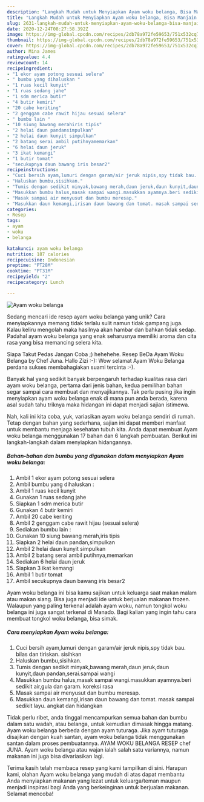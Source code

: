 ```yaml
---
description: "Langkah Mudah untuk Menyiapkan Ayam woku belanga, Bisa Manjain Lidah"
title: "Langkah Mudah untuk Menyiapkan Ayam woku belanga, Bisa Manjain Lidah"
slug: 2631-langkah-mudah-untuk-menyiapkan-ayam-woku-belanga-bisa-manjain-lidah
date: 2020-12-24T08:27:58.392Z
image: https://img-global.cpcdn.com/recipes/2db78a972fe59653/751x532cq70/ayam-woku-belanga-foto-resep-utama.jpg
thumbnail: https://img-global.cpcdn.com/recipes/2db78a972fe59653/751x532cq70/ayam-woku-belanga-foto-resep-utama.jpg
cover: https://img-global.cpcdn.com/recipes/2db78a972fe59653/751x532cq70/ayam-woku-belanga-foto-resep-utama.jpg
author: Mina James
ratingvalue: 4.4
reviewcount: 14
recipeingredient:
- "1 ekor ayam potong sesuai selera"
- " bumbu yang dihaluskan "
- "1 ruas kecil kunyit"
- "1 ruas sedang jahe"
- "1 sdm merica butir"
- "4 butir kemiri"
- "20 cabe keriting"
- "2 genggam cabe rawit hijau sesuai selera"
- " bumbu lain "
- "10 siung bawang merahiris tipis"
- "2 helai daun pandansimpulkan"
- "2 helai daun kunyit simpulkan"
- "2 batang serai ambil putihnyamemarkan"
- "6 helai daun jeruk"
- "3 ikat kemangi"
- "1 butir tomat"
- "secukupnya daun bawang iris besar2"
recipeinstructions:
- "Cuci bersih ayam,lumuri dengan garam/air jeruk nipis,spy tidak bau. bilas dan tiriskan. sisihkan"
- "Haluskan bumbu,sisihkan."
- "Tumis dengan sedikit minyak,bawang merah,daun jeruk,daun kunyit,daun pandan,serai.sampai wangi"
- "Masukkan bumbu halus,masak sampai wangi.masukkan ayamnya.beri sedikit air,gula dan garam. koreksi rasa"
- "Masak sampai air menyusut dan bumbu meresap."
- "Masukkan daun kemangi,irisan daun bawang dan tomat. masak sampai sedikit layu. angkat dan hidangkan"
categories:
- Resep
tags:
- ayam
- woku
- belanga

katakunci: ayam woku belanga 
nutrition: 187 calories
recipecuisine: Indonesian
preptime: "PT28M"
cooktime: "PT31M"
recipeyield: "2"
recipecategory: Lunch

---
```



![Ayam woku belanga](https://img-global.cpcdn.com/recipes/2db78a972fe59653/751x532cq70/ayam-woku-belanga-foto-resep-utama.jpg)

Sedang mencari ide resep ayam woku belanga yang unik? Cara menyiapkannya memang tidak terlalu sulit namun tidak gampang juga. Kalau keliru mengolah maka hasilnya akan hambar dan bahkan tidak sedap. Padahal ayam woku belanga yang enak seharusnya memiliki aroma dan cita rasa yang bisa memancing selera kita.

Siapa Takut Pedas Jangan Coba ;) hehehehe. Resep BeDa Ayam Woku Belanga by Chef Juna. Hallo Zizi :-): Wow selamat Ayam Woku Belanga perdana sukses membahagiakan suami tercinta :-).

Banyak hal yang sedikit banyak berpengaruh terhadap kualitas rasa dari ayam woku belanga, pertama dari jenis bahan, kedua pemilihan bahan segar sampai cara membuat dan menyajikannya. Tak perlu pusing jika ingin menyiapkan ayam woku belanga enak di mana pun anda berada, karena asal sudah tahu triknya maka hidangan ini dapat menjadi sajian istimewa.


Nah, kali ini kita coba, yuk, variasikan ayam woku belanga sendiri di rumah. Tetap dengan bahan yang sederhana, sajian ini dapat memberi manfaat untuk membantu menjaga kesehatan tubuh kita. Anda dapat membuat Ayam woku belanga menggunakan 17 bahan dan 6 langkah pembuatan. Berikut ini langkah-langkah dalam menyiapkan hidangannya.

<!--inarticleads1-->

##### Bahan-bahan dan bumbu yang digunakan dalam menyiapkan Ayam woku belanga:

1. Ambil 1 ekor ayam potong sesuai selera
1. Ambil  bumbu yang dihaluskan :
1. Ambil 1 ruas kecil kunyit
1. Gunakan 1 ruas sedang jahe
1. Siapkan 1 sdm merica butir
1. Gunakan 4 butir kemiri
1. Ambil 20 cabe keriting
1. Ambil 2 genggam cabe rawit hijau (sesuai selera)
1. Sediakan  bumbu lain :
1. Gunakan 10 siung bawang merah,iris tipis
1. Siapkan 2 helai daun pandan,simpulkan
1. Ambil 2 helai daun kunyit simpulkan
1. Ambil 2 batang serai ambil putihnya,memarkan
1. Sediakan 6 helai daun jeruk
1. Siapkan 3 ikat kemangi
1. Ambil 1 butir tomat
1. Ambil secukupnya daun bawang iris besar2


Ayam woku belanga ini bisa kamu sajikan untuk keluarga saat makan malam atau makan siang. Bisa juga menjadi ide untuk berjualan makanan frozen. Walaupun yang paling terkenal adalah ayam woku, namun tongkol woku belanga ini juga sangat terkenal di Manado. Bagi kalian yang ingin tahu cara membuat tongkol woku belanga, bisa simak. 

<!--inarticleads2-->

##### Cara menyiapkan Ayam woku belanga:

1. Cuci bersih ayam,lumuri dengan garam/air jeruk nipis,spy tidak bau. bilas dan tiriskan. sisihkan
1. Haluskan bumbu,sisihkan.
1. Tumis dengan sedikit minyak,bawang merah,daun jeruk,daun kunyit,daun pandan,serai.sampai wangi
1. Masukkan bumbu halus,masak sampai wangi.masukkan ayamnya.beri sedikit air,gula dan garam. koreksi rasa
1. Masak sampai air menyusut dan bumbu meresap.
1. Masukkan daun kemangi,irisan daun bawang dan tomat. masak sampai sedikit layu. angkat dan hidangkan


Tidak perlu ribet, anda tinggal mencampurkan semua bahan dan bumbu dalam satu wadah, atau belanga, untuk kemudian dimasak hingga matang. Ayam woku belanga berbeda dengan ayam tuturaga. Jika ayam tuturaga disajikan dengan kuah santan, ayam woku belanga tidak menggunakan santan dalam proses pembuatannya. AYAM WOKU BELANGA RESEP chef JUNA. Ayam woku belanga atau wajan ialah salah satu variannya, namun makanan ini juga bisa divariasikan lagi. 

Terima kasih telah membaca resep yang kami tampilkan di sini. Harapan kami, olahan Ayam woku belanga yang mudah di atas dapat membantu Anda menyiapkan makanan yang lezat untuk keluarga/teman maupun menjadi inspirasi bagi Anda yang berkeinginan untuk berjualan makanan. Selamat mencoba!

